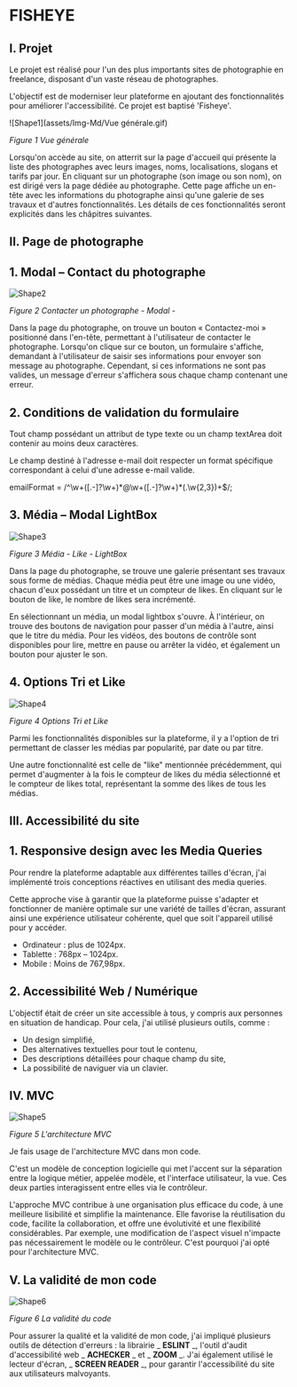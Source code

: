 # FISHEYE

## I. Projet

Le projet est réalisé pour l'un des plus importants sites de photographie en freelance, disposant d'un vaste réseau de photographes.

L'objectif est de moderniser leur plateforme en ajoutant des fonctionnalités pour améliorer l'accessibilité. Ce projet est baptisé 'Fisheye'.

![Shape1](assets/Img-Md/Vue générale.gif)

_Figure 1 Vue générale_

Lorsqu'on accède au site, on atterrit sur la page d'accueil qui présente la liste des photographes avec leurs images, noms, localisations, slogans et tarifs par jour. En cliquant sur un photographe (son image ou son nom), on est dirigé vers la page dédiée au photographe. Cette page affiche un en-tête avec les informations du photographe ainsi qu'une galerie de ses travaux et d'autres fonctionnalités. Les détails de ces fonctionnalités seront explicités dans les châpitres suivantes.

## II. Page de photographe

## 1. Modal – Contact du photographe

![Shape2](RackMultipart20240104-1-ehgics_html_7ec745db5d0a80a1.gif)

_Figure 2 Contacter un photographe - Modal -_

Dans la page du photographe, on trouve un bouton « Contactez-moi » positionné dans l'en-tête, permettant à l'utilisateur de contacter le photographe. Lorsqu'on clique sur ce bouton, un formulaire s'affiche, demandant à l'utilisateur de saisir ses informations pour envoyer son message au photographe. Cependant, si ces informations ne sont pas valides, un message d'erreur s'affichera sous chaque champ contenant une erreur.

## 2. Conditions de validation du formulaire

Tout champ possédant un attribut de type texte ou un champ textArea doit contenir au moins deux caractères.

Le champ destiné à l'adresse e-mail doit respecter un format spécifique correspondant à celui d'une adresse e-mail valide.

emailFormat = /^\w+([\.-]?\w+)\*@\w+([\.-]?\w+)\*(\.\w{2,3})+$/;

## 3. Média – Modal LightBox

![Shape3](RackMultipart20240104-1-ehgics_html_cb1685c4bc75e7e7.gif)

_Figure 3 Média - Like - LightBox_

Dans la page du photographe, se trouve une galerie présentant ses travaux sous forme de médias. Chaque média peut être une image ou une vidéo, chacun d'eux possédant un titre et un compteur de likes. En cliquant sur le bouton de like, le nombre de likes sera incrémenté.

En sélectionnant un média, un modal lightbox s'ouvre. À l'intérieur, on trouve des boutons de navigation pour passer d'un média à l'autre, ainsi que le titre du média. Pour les vidéos, des boutons de contrôle sont disponibles pour lire, mettre en pause ou arrêter la vidéo, et également un bouton pour ajuster le son.

## 4. Options Tri et Like

![Shape4](RackMultipart20240104-1-ehgics_html_6190739656f7683a.gif)

_Figure 4 Options Tri et Like_

Parmi les fonctionnalités disponibles sur la plateforme, il y a l'option de tri permettant de classer les médias par popularité, par date ou par titre.

Une autre fonctionnalité est celle de "like" mentionnée précédemment, qui permet d'augmenter à la fois le compteur de likes du média sélectionné et le compteur de likes total, représentant la somme des likes de tous les médias.

## III. Accessibilité du site

## 1. Responsive design avec les Media Queries

Pour rendre la plateforme adaptable aux différentes tailles d'écran, j'ai implémenté trois conceptions réactives en utilisant des media queries.

Cette approche vise à garantir que la plateforme puisse s'adapter et fonctionner de manière optimale sur une variété de tailles d'écran, assurant ainsi une expérience utilisateur cohérente, quel que soit l'appareil utilisé pour y accéder.

- Ordinateur : plus de 1024px.
- Tablette : 768px – 1024px.
- Mobile : Moins de 767,98px.

## 2. Accessibilité Web / Numérique

L'objectif était de créer un site accessible à tous, y compris aux personnes en situation de handicap. Pour cela, j'ai utilisé plusieurs outils, comme :

- Un design simplifié,
- Des alternatives textuelles pour tout le contenu,
- Des descriptions détaillées pour chaque champ du site,
- La possibilité de naviguer via un clavier.

## IV. MVC

![Shape5](RackMultipart20240104-1-ehgics_html_a6510d2ceb5b1895.gif)

_Figure 5 L'architecture MVC_

Je fais usage de l'architecture MVC dans mon code.

C'est un modèle de conception logicielle qui met l'accent sur la séparation entre la logique métier, appelée modèle, et l'interface utilisateur, la vue. Ces deux parties interagissent entre elles via le contrôleur.

L'approche MVC contribue à une organisation plus efficace du code, à une meilleure lisibilité et simplifie la maintenance. Elle favorise la réutilisation du code, facilite la collaboration, et offre une évolutivité et une flexibilité considérables. Par exemple, une modification de l'aspect visuel n'impacte pas nécessairement le modèle ou le contrôleur. C'est pourquoi j'ai opté pour l'architecture MVC.

## V. La validité de mon code

![Shape6](RackMultipart20240104-1-ehgics_html_784a8d53cc9554bd.gif)

_Figure 6 La validité du code_

Pour assurer la qualité et la validité de mon code, j'ai impliqué plusieurs outils de détection d'erreurs : la librairie _ **ESLINT** _, l'outil d'audit d'accessibilité web _ **ACHECKER** _ et _ **ZOOM** _. J'ai également utilisé le lecteur d'écran, _ **SCREEN READER** _, pour garantir l'accessibilité du site aux utilisateurs malvoyants.
